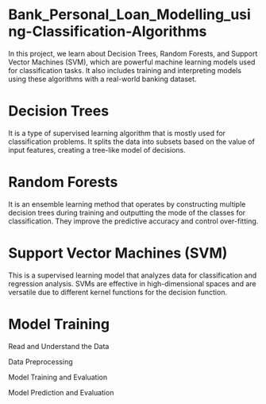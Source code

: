 # Bank_Personal_Loan_Modelling_using-Classification-Algorithms
In this project, we learn about Decision Trees, Random Forests, and Support Vector Machines (SVM), which are powerful machine learning models used for classification tasks. It also includes training and interpreting models using these algorithms with a real-world banking dataset.

# Decision Trees 
It is a type of supervised learning algorithm that is mostly used for classification problems. It splits the data into subsets based on the value of input features, creating a tree-like model of decisions.

# Random Forests 
It is an ensemble learning method that operates by constructing multiple decision trees during training and outputting the mode of the classes for classification. They improve the predictive accuracy and control over-fitting.

# Support Vector Machines (SVM) 
This is a  supervised learning model that analyzes data for classification and regression analysis. SVMs are effective in high-dimensional spaces and are versatile due to different kernel functions for the decision function.


#  Model Training

Read and Understand the Data

Data Preprocessing

Model Training and Evaluation

Model Prediction and Evaluation
